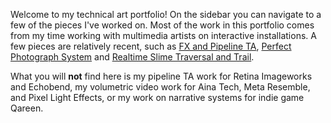 Welcome to my technical art portfolio! On the sidebar you can navigate to a few of the pieces I've worked on. Most of the work in this portfolio comes from my time working with multimedia artists on interactive installations. A few pieces are relatively recent, such as [FX and Pipeline TA](techart.joshable.com/fx-and-pipeline-ta), [Perfect Photograph System](techart.joshable.com/perfect-photograph-system) and [Realtime Slime Traversal and Trail](techart.joshable.com/realtime-slime-traversal-and-trail).

What you will **not** find here is my pipeline TA work for Retina Imageworks and Echobend, my volumetric video work for Aina Tech, Meta Resemble, and Pixel Light Effects, or my work on narrative systems for indie game Qareen.